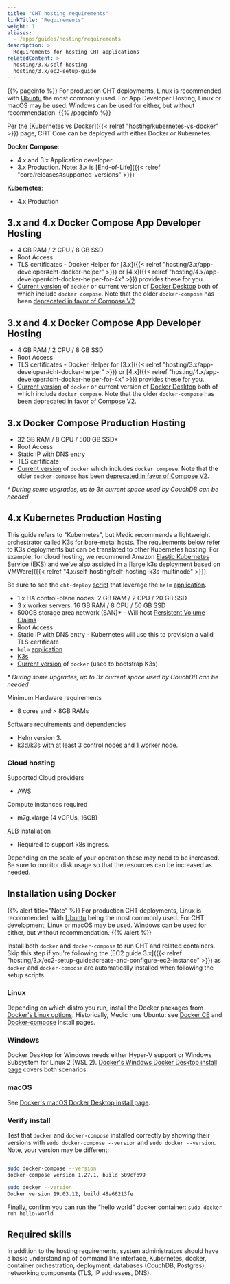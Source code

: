 ```yaml
---
title: "CHT hosting requirements"
linkTitle: "Requirements"
weight: 1
aliases:  
  - /apps/guides/hosting/requirements
description: >
  Requirements for hosting CHT applications
relatedContent: >
  hosting/3.x/self-hosting
  hosting/3.x/ec2-setup-guide
---
```


{{% pageinfo %}}
For production CHT deployments, Linux is recommended, with [Ubuntu](https://ubuntu.com/server) the most commonly used. For App Developer Hosting, Linux or macOS may be used. Windows can be used for either, but without recommendation.
{{% /pageinfo %}}

Per the [Kubernetes vs Docker]({{< relref "hosting/kubernetes-vs-docker" >}}) page, CHT Core can be deployed with either Docker or Kubernetes.

**Docker Compose**: 
   * 4.x and 3.x Application developer
   * 3.x Production.  Note: 3.x is [End-of-Life]({{< relref "core/releases#supported-versions" >}})

**Kubernetes**: 
   * 4.x Production
## 3.x and 4.x Docker Compose App Developer Hosting


* 4 GB RAM  / 2 CPU / 8 GB SSD
* Root Access
* TLS certificates -  Docker Helper for [3.x]({{< relref "hosting/3.x/app-developer#cht-docker-helper" >}}) or [4.x]({{< relref "hosting/4.x/app-developer#cht-docker-helper-for-4x" >}}) provides these  for you.
* [Current version](https://docs.docker.com/engine/install/) of `docker` or current version of [Docker Desktop](https://www.docker.com/products/docker-desktop/) both of which include `docker compose`. Note that the older `docker-compose` has been [deprecated in favor of Compose V2](https://www.docker.com/blog/announcing-compose-v2-general-availability/). 


## 3.x and 4.x Docker Compose App Developer Hosting

* 4 GB RAM  / 2 CPU / 8 GB SSD
* Root Access
* TLS certificates -  Docker Helper for [3.x]({{< relref "hosting/3.x/app-developer#cht-docker-helper" >}}) or [4.x]({{< relref "hosting/4.x/app-developer#cht-docker-helper-for-4x" >}}) provides these  for you.
* [Current version](https://docs.docker.com/engine/install/) of `docker` or current version of [Docker Desktop](https://www.docker.com/products/docker-desktop/) both of which include `docker compose`. Note that the older `docker-compose` has been [deprecated in favor of Compose V2](https://www.docker.com/blog/announcing-compose-v2-general-availability/).

## 3.x Docker Compose Production Hosting

* 32 GB RAM  / 8 CPU / 500 GB SSD*
* Root Access
* Static IP with DNS entry
* TLS certificate
* [Current version](https://docs.docker.com/engine/install/) of `docker` which includes `docker compose`. Note that the older `docker-compose` has been [deprecated in favor of Compose V2](https://www.docker.com/blog/announcing-compose-v2-general-availability/).

_\* During some upgrades, up to 3x current space used by CouchDB can be needed_

## 4.x Kubernetes Production Hosting

This guide refers to "Kubernetes", but Medic recommends a lightweight orchestrator called [K3s](https://docs.k3s.io/) for bare-metal hosts.  The requirements below refer to K3s deployments but can be translated to other Kubernetes hosting.  For example, for cloud hosting, we recommend Amazon [Elastic Kubernetes Service](https://aws.amazon.com/eks/) (EKS) and we've also assisted in a [large k3s deployment based on VMWare]({{< relref "4.x/self-hosting/self-hosting-k3s-multinode" >}}). 

Be sure to see the `cht-deploy` [script](https://github.com/medic/cht-core/tree/master/scripts/deploy) that leverage the `helm` [application](https://helm.sh/docs/intro/install/).

* 1 x HA control-plane nodes: 2 GB RAM  / 2 CPU / 20 GB SSD
* 3 x worker servers: 16 GB RAM  / 8 CPU / 50 GB SSD
* 500GB storage area network (SAN)* - Will host [Persistent Volume Claims](https://kubernetes.io/docs/concepts/storage/persistent-volumes/)
* Root Access
* Static IP with DNS entry - Kubernetes will use this to provision a valid TLS certificate
* `helm` [application](https://helm.sh/docs/intro/install/)
* [K3s](https://docs.k3s.io/)
* [Current version](https://docs.docker.com/engine/install/) of `docker` (used to bootstrap K3s)

_\* During some upgrades, up to 3x current space used by CouchDB can be needed_


Minimum Hardware requirements
* 8 cores and > 8GB RAMs

Software requirements and dependencies
* Helm version 3.
* k3d/k3s with at least 3 control nodes and 1 worker node.

### Cloud hosting

Supported Cloud providers
* AWS

Compute instances required
* m7g.xlarge (4 vCPUs, 16GB)

ALB installation
* Required to support k8s ingress.

Depending on the scale of your operation these may need to be increased. Be sure to monitor disk usage so that the resources can be increased as needed.

## Installation using Docker
{{% alert title="Note" %}}
For production CHT deployments, Linux is recommended, with [Ubuntu](https://ubuntu.com/server) being the most commonly used. For CHT development, Linux or macOS may be used. Windows can be used for either, but without recommendation.
{{% /alert %}}

Install both `docker` and `docker-compose` to run CHT and related containers. Skip this step if you're following the [EC2 guide 3.x]({{< relref "hosting/3.x/ec2-setup-guide#create-and-configure-ec2-instance" >}}) as `docker` and `docker-compose` are automatically installed when following the setup scripts.


### Linux

Depending on which distro you run, install the Docker packages from [Docker's Linux options](https://docs.docker.com/engine/install/#server). Historically, Medic runs Ubuntu: see [Docker CE](https://docs.docker.com/engine/install/ubuntu/) and [Docker-compose](https://docs.docker.com/compose/install/) install pages.

### Windows

Docker Desktop for Windows needs either Hyper-V support or Windows Subsystem for Linux 2 (WSL 2). [Docker's Windows Docker Desktop install page](https://docs.docker.com/docker-for-windows/install/) covers both scenarios.

### macOS

See [Docker's macOS Docker Desktop install page](https://docs.docker.com/docker-for-mac/install/).

### Verify install

Test that `docker` and `docker-compose` installed correctly by showing their versions with `sudo docker-compose --version` and `sudo docker --version`. Note, your version may be different:

```bash

sudo docker-compose --version
docker-compose version 1.27.1, build 509cfb99

sudo docker --version
Docker version 19.03.12, build 48a66213fe
```

Finally, confirm you can run the "hello world" docker container: `sudo docker run hello-world`

## Required skills
In addition to the hosting requirements, system administrators should have a basic understanding of command line interface, Kubernetes, docker, container orchestration, deployment, databases (CouchDB, Postgres), networking components (TLS, IP addresses, DNS).
